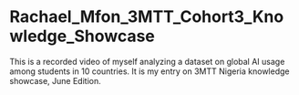 # Rachael_Mfon_3MTT_Cohort3_Knowledge_Showcase
This is a recorded video of myself analyzing a dataset on global AI usage among students in 10 countries. It is my entry on 3MTT Nigeria knowledge showcase, June Edition.

